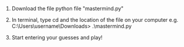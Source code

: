 1. Download the file python file "mastermind.py" 

2. In terminal, type cd and the location of the file on your computer
    e.g. C:\Users\username\Downloads> .\mastermind.py

3. Start entering your guesses and play!
